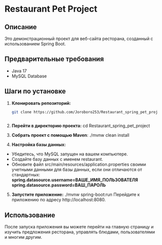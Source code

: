 # Restaurant Pet Project

## Описание
Это демонстрационный проект для веб-сайта ресторана, созданный с использованием Spring Boot.

## Предварительные требования
- Java 17
- MySQL Database

## Шаги по установке

1. **Клонировать репозиторий:**
   ```bash
   git clone https://github.com/Joroboro253/Restaurant_spring_pet_project.git
 
2. **Перейти в директорию проекта:**
  cd Restaurant_spring_pet_project

3. **Собрать проект с помощью Maven**:
  ./mvnw clean install
   
4. **Настройка базы данных:**
  - Убедитесь, что MySQL запущен на вашем компьютере.
  - Создайте базу данных с именем restaurant.
  - Обновите файл src/main/resources/application.properties своими учетными данными для базы данных, если они отличаются от стандартных:
    **spring.datasource.username=ВАШЕ_ИМЯ_ПОЛЬЗОВАТЕЛЯ**
    **spring.datasource.password=ВАШ_ПАРОЛЬ**

5. **Запустите приложение:**
  ./mvnw spring-boot:run
  Перейдите к приложению по адресу http://localhost:8080.

  ## Использование
  После запуска приложения вы можете перейти на главную страницу и изучить предложения ресторана, управлять блюдами, пользователями и многим другим.
